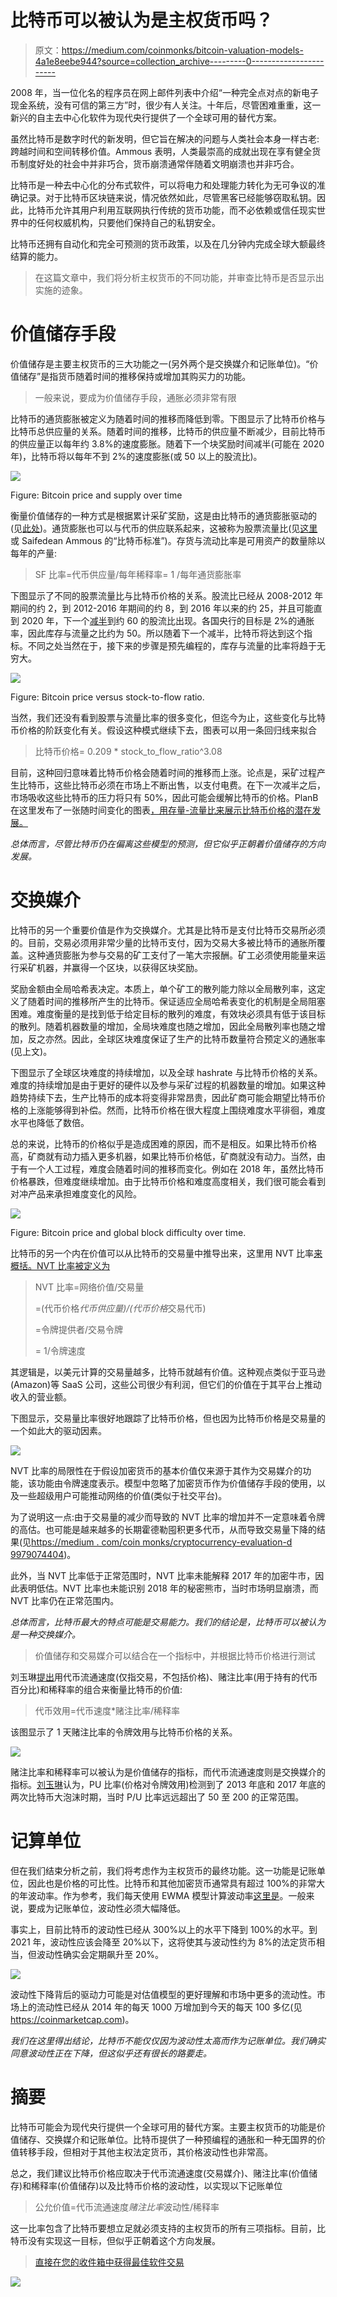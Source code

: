 # 比特币可以被认为是主权货币吗？

> 原文：<https://medium.com/coinmonks/bitcoin-valuation-models-4a1e8eebe944?source=collection_archive---------0----------------------->

2008 年，当一位化名的程序员在网上邮件列表中介绍“一种完全点对点的新电子现金系统，没有可信的第三方”时，很少有人关注。十年后，尽管困难重重，这一新兴的自主去中心化软件为现代央行提供了一个全球可用的替代方案。

虽然比特币是数字时代的新发明，但它旨在解决的问题与人类社会本身一样古老:跨越时间和空间转移价值。Ammous 表明，人类最崇高的成就出现在享有健全货币制度好处的社会中并非巧合，货币崩溃通常伴随着文明崩溃也并非巧合。

比特币是一种去中心化的分布式软件，可以将电力和处理能力转化为无可争议的准确记录。对于比特币区块链来说，情况依然如此，尽管黑客已经能够窃取私钥。因此，比特币允许其用户利用互联网执行传统的货币功能，而不必依赖或信任现实世界中的任何权威机构，只要他们保持自己的私钥安全。

比特币还拥有自动化和完全可预测的货币政策，以及在几分钟内完成全球大额最终结算的能力。

> 在这篇文章中，我们将分析主权货币的不同功能，并审查比特币是否显示出实施的迹象。

# 价值储存手段

价值储存是主要主权货币的三大功能之一(另外两个是交换媒介和记账单位)。“价值储存”是指货币随着时间的推移保持或增加其购买力的功能。

> 一般来说，要成为价值储存手段，通胀必须非常有限

比特币的通货膨胀被定义为随着时间的推移而降低到零。下图显示了比特币价格与比特币总供应量的关系。随着时间的推移，比特币的供应量不断减少，目前比特币的供应量正以每年约 3.8%的速度膨胀。随着下一个块奖励时间减半(可能在 2020 年)，比特币将以每年不到 2%的速度膨胀(或 50 以上的股流比)。

![](img/903a8e42ed6f79523410a8dfe78d22ed.png)

Figure: Bitcoin price and supply over time

衡量价值储存的一种方式是根据累计采矿奖励，这是由比特币的通货膨胀驱动的(见[此处](/@aenigmacapital/the-price-to-store-of-value-p-sov-ratio-fd48991b3efb))。通货膨胀也可以与代币的供应联系起来，这被称为股票流量比(见[这里](https://bitcoinist.com/bitcoin-price-stock-to-flow-ahead-7300/)或 Saifedean Ammous 的“比特币标准”)。存货与流动比率是可用资产的数量除以每年的产量:

> SF 比率=代币供应量/每年稀释率= 1 /每年通货膨胀率

下图显示了不同的股票流量比与比特币价格的关系。股流比已经从 2008-2012 年期间的约 2，到 2012-2016 年期间的约 8，到 2016 年以来的约 25，并且可能直到 2020 年，下一个[减半](https://www.coingecko.com/de/explain/bitcoin_halving)到约 60 的股流比出现。各国央行的目标是 2%的通胀率，因此库存与流量之比约为 50。所以随着下一个减半，比特币将达到这个指标。不同之处当然在于，接下来的步骤是预先编程的，库存与流量的比率将趋于无穷大。

![](img/3dc867934e9d8ae44e67c720495f2ab1.png)

Figure: Bitcoin price versus stock-to-flow ratio.

当然，我们还没有看到股票与流量比率的很多变化，但迄今为止，这些变化与比特币价格的阶跃变化有关。假设这种模式继续下去，图表可以用一条回归线来拟合

> 比特币价格= 0.209 * stock_to_flow_ratio^3.08

目前，这种回归意味着比特币价格会随着时间的推移而上涨。论点是，采矿过程产生比特币，这些比特币必须在市场上不断出售，以支付电费。在下一次减半之后，市场吸收这些比特币的压力将只有 50%，因此可能会缓解比特币的价格。PlanB 在这里发布了一张随时间变化的图表[，用存量-流量比来展示比特币价格的潜在发展。](https://twitter.com/100trillionusd/status/1102869191546294272)

*总体而言，尽管比特币仍在偏离这些模型的预测，但它似乎正朝着价值储存的方向发展。*

# 交换媒介

比特币的另一个重要价值是作为交换媒介。尤其是比特币是支付比特币交易所必须的。目前，交易必须用非常少量的比特币支付，因为交易大多被比特币的通胀所覆盖。这种通货膨胀为参与交易的矿工支付了一笔大宗报酬。矿工必须使用能量来运行采矿机器，并赢得一个区块，以获得区块奖励。

奖励金额由全局哈希表决定。本质上，单个矿工的散列能力除以全局散列率，这定义了随着时间的推移所产生的比特币。保证适应全局哈希表变化的机制是全局阻塞困难。难度衡量的是找到低于给定目标的散列的难度，有效块必须具有低于该目标的散列。随着机器数量的增加，全局块难度也随之增加，因此全局散列率也随之增加，反之亦然。因此，全球区块难度保证了生产的比特币数量符合预定义的通胀率(见上文)。

下图显示了全球区块难度的持续增加，以及全球 hashrate 与比特币价格的关系。难度的持续增加是由于更好的硬件以及参与采矿过程的机器数量的增加。如果这种趋势持续下去，生产比特币的成本将变得非常昂贵，因此矿商可能会期望比特币价格的上涨能够得到补偿。然而，比特币价格在很大程度上围绕难度水平徘徊，难度水平也降低了数倍。

总的来说，比特币的价格似乎是造成困难的原因，而不是相反。如果比特币价格高，矿商就有动力插入更多机器，如果比特币价格低，矿商就没有动力。当然，由于有一个人工过程，难度会随着时间的推移而变化。例如在 2018 年，虽然比特币价格暴跌，但难度继续增加。由于比特币价格和难度高度相关，我们很可能会看到对冲产品来承担难度变化的风险。

![](img/1dc4d18654f38facf4775a868f5702ae.png)

Figure: Bitcoin price and global block difficulty over time.

比特币的另一个内在价值可以从比特币的交易量中推导出来，这里用 NVT 比率[来概括。NVT 比率被定义为](https://woobull.com/nvt-signal-a-new-trading-indicator-to-pick-tops-and-bottoms/)

> NVT 比率=网络价值/交易量
> 
> =(代币价格*代币供应量)/(代币价格*交易代币)
> 
> =令牌提供者/交易令牌
> 
> = 1/令牌速度

其逻辑是，以美元计算的交易量越多，比特币就越有价值。这种观点类似于亚马逊(Amazon)等 SaaS 公司，这些公司很少有利润，但它们的价值在于其平台上推动收入的营业额。

下图显示，交易量比率很好地跟踪了比特币价格，但也因为比特币价格是交易量的一个如此大的驱动因素。

![](img/b8483def394f636fb6cb999cbcdca48a.png)

NVT 比率的局限性在于假设加密货币的基本价值仅来源于其作为交易媒介的功能，该功能由令牌速度表示。模型中忽略了加密货币作为价值储存手段的使用，以及一些超级用户可能推动网络的价值(类似于社交平台)。

为了说明这一点:由于交易量的减少而导致的 NVT 比率的增加并不一定意味着令牌的高估。也可能是越来越多的长期霍德勒囤积更多代币，从而导致交易量下降的结果(见[https://medium . com/coin monks/cryptocurrency-evaluation-d 9979074404](/coinmonks/cryptocurrency-valuation-d9979074404))。

此外，当 NVT 比率低于正常范围时，NVT 比率未能解释 2017 年的加密牛市，因此表明低估。NVT 比率也未能识别 2018 年的秘密熊市，当时市场明显崩溃，而 NVT 比率仍在正常范围内。

*总体而言，比特币最大的特点可能是交易能力。我们的结论是，比特币可以被认为是一种交换媒介。*

> 价值储存和交易媒介可以结合在一个指标中，并根据比特币价格进行测试

刘玉琳[提出](/coinmonks/cryptocurrency-valuation-d9979074404)用代币流通速度(仅指交易，不包括价格)、赌注比率(用于持有的代币百分比)和稀释率的组合来衡量比特币的价值:

> 代币效用=代币速度*赌注比率/稀释率

该图显示了 1 天赌注比率的令牌效用与比特币价格的关系。

![](img/13e7ecb64195ba6b5a887f608650d8a8.png)

赌注比率和稀释率可以被认为是价值储存的指标，而代币流通速度则是交换媒介的指标。[刘玉琳](/coinmonks/cryptocurrency-valuation-d9979074404)认为，PU 比率(价格对令牌效用)检测到了 2013 年底和 2017 年底的两次比特币大泡沫时期，当时 P/U 比率远远超出了 50 至 200 的正常范围。

# 记算单位

但在我们结束分析之前，我们将考虑作为主权货币的最终功能。这一功能是记账单位，因此也是价格的可比性。比特币和其他加密货币通常具有超过 100%的非常大的年波动率。作为参考，我们每天使用 EWMA 模型计算波动率[这里是](http://protosterminal.com/)。一般来说，要成为记账单位，波动性必须大幅降低。

事实上，目前比特币的波动性已经从 300%以上的水平下降到 100%的水平。到 2021 年，波动性应该会降至 20%以下，这将使其与波动性约为 8%的法定货币相当，但波动性确实会定期飙升至 20%。

![](img/38337c5ff112d487518573308df91f21.png)

波动性下降背后的驱动力可能是对估值模型的更好理解和市场中更多的流动性。市场上的流动性已经从 2014 年的每天 1000 万增加到今天的每天 100 多亿(见 https://coinmarketcap.com)。

*我们在这里得出结论，比特币不能仅仅因为波动性太高而作为记账单位。我们确实同意波动性正在下降，但这似乎还有很长的路要走。*

# 摘要

比特币可能会为现代央行提供一个全球可用的替代方案。主要主权货币的功能是价值储存、交换媒介和记账单位。比特币提供了一种预编程的通胀和一种无国界的价值转移手段，但相对于其他主权法定货币，其价格波动性也非常高。

总之，我们建议比特币价格应取决于代币流通速度(交易媒介)、赌注比率(价值储存)和稀释率(价值储存)以及比特币价格的波动性，以实现以下记账单位

> 公允价值=代币流通速度*赌注比率*波动性/稀释率

这一比率包含了比特币要想立足就必须支持的主权货币的所有三项指标。目前，比特币没有实现这一目标，但似乎正朝着这个方向发展。

> [直接在您的收件箱中获得最佳软件交易](https://coincodecap.com/?utm_source=coinmonks)

[![](img/7c0b3dfdcbfea594cc0ae7d4f9bf6fcb.png)](https://coincodecap.com/?utm_source=coinmonks)